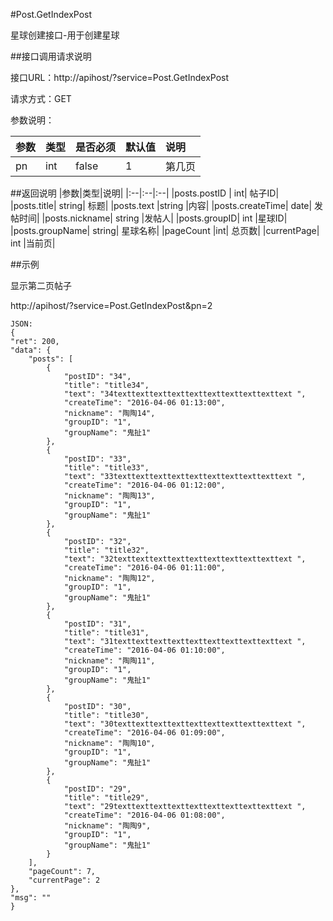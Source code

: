 #Post.GetIndexPost

星球创建接口-用于创建星球

##接口调用请求说明

接口URL：http://apihost/?service=Post.GetIndexPost

请求方式：GET

参数说明：

|参数|类型|是否必须|默认值|说明|
|:--|:--|:--|:--|:--|
|pn	|int|	false|	1	|第几页|

##返回说明
|参数|类型|说明|
|:--|:--|:--|
|posts.postID	|	int|	帖子ID|
|posts.title|	string|	标题|
|posts.text	|string	|内容|
|posts.createTime|	date|	发帖时间|
|posts.nickname|	string	|发帖人|
|posts.groupID|	int	|星球ID|
|posts.groupName|	string|	星球名称|
|pageCount	|int|	总页数|
|currentPage|	int	|当前页|

##示例

显示第二页帖子

http://apihost/?service=Post.GetIndexPost&pn=2

    JSON:
    {
    "ret": 200,
    "data": {
        "posts": [
            {
                "postID": "34",
                "title": "title34",
                "text": "34texttexttexttexttexttexttexttexttexttext ",
                "createTime": "2016-04-06 01:13:00",
                "nickname": "陶陶14",
                "groupID": "1",
                "groupName": "鬼扯1"
            },
            {
                "postID": "33",
                "title": "title33",
                "text": "33texttexttexttexttexttexttexttexttexttext ",
                "createTime": "2016-04-06 01:12:00",
                "nickname": "陶陶13",
                "groupID": "1",
                "groupName": "鬼扯1"
            },
            {
                "postID": "32",
                "title": "title32",
                "text": "32texttexttexttexttexttexttexttexttexttext ",
                "createTime": "2016-04-06 01:11:00",
                "nickname": "陶陶12",
                "groupID": "1",
                "groupName": "鬼扯1"
            },
            {
                "postID": "31",
                "title": "title31",
                "text": "31texttexttexttexttexttexttexttexttexttext ",
                "createTime": "2016-04-06 01:10:00",
                "nickname": "陶陶11",
                "groupID": "1",
                "groupName": "鬼扯1"
            },
            {
                "postID": "30",
                "title": "title30",
                "text": "30texttexttexttexttexttexttexttexttexttext ",
                "createTime": "2016-04-06 01:09:00",
                "nickname": "陶陶10",
                "groupID": "1",
                "groupName": "鬼扯1"
            },
            {
                "postID": "29",
                "title": "title29",
                "text": "29texttexttexttexttexttexttexttexttexttext ",
                "createTime": "2016-04-06 01:08:00",
                "nickname": "陶陶9",
                "groupID": "1",
                "groupName": "鬼扯1"
            }
        ],
        "pageCount": 7,
        "currentPage": 2
    },
    "msg": ""
    }
